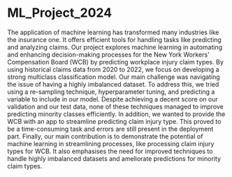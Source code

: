 # ML_Project_2024
The application of machine learning has transformed many industries like the insurance one. It offers efficient tools for handling tasks like predicting and analyzing claims. Our project explores machine learning in automating and enhancing decision-making processes for the New York Workers' Compensation Board (WCB) by predicting workplace injury claim types. By using historical claims data from 2020 to 2022, we focus on developing a strong multiclass classification model. 
Our main challenge was navigating the issue of having a highly imbalanced dataset. To address this, we tried using a re-sampling technique, hyperparameter tuning, and predicting a variable to include in our model. Despite achieving a decent score on our validation and our test data, none of these techniques managed to improve predicting minority classes efficiently. In addition, we wanted to provide the WCB with an app to streamline predicting claim injury type. This proved to be a time-consuming task and errors are still present in the deployment part.
Finally, our main contribution is to demonstrate the potential of machine learning in streamlining processes, like processing claim injury types for WCB. It also emphasises the need for improved techniques to handle highly imbalanced datasets and ameliorate predictions for minority claim types. 
